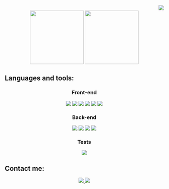 <img align="right" src="https://readme-typing-svg.herokuapp.com/?font=Poppins&size=34&color=4db5ff&width=1109&height=113&lines=%7B+Hello!+How+are+you?+My+name+is+Samuel%20=)%EF%B8%8F+%7D;%7B+Welcome+to+my+profile+%7D;%7B+Take+a+look+at+my+portfolio%20%E2%9D%A4%EF%B8%8F%EF%B8%8F+%7D">
<br/>
<div align="center">
  <img height="170em" src="https://github-readme-stats.vercel.app/api?username=samuelsfeir&title_color=4db5ff&icon_color=4db5ff&text_color=fff&bg_color=1f1f38&border_color=4db5ff&show_icons=true"/>
<img height="170em" src="https://github-readme-stats.vercel.app/api/top-langs/?username=samuelsfeir&layout=compact&langs_count=7&title_color=4db5ff&icon_color=4db5ff&text_color=fff&bg_color=1f1f38&border_color=4db5ff&show_icons=true"/>
</div>

## Languages ​​and tools:
  <div align="center">
    <h3>Front-end</h3>
    <img src="https://img.shields.io/badge/javascript-%23323330.svg?style=for-the-badge&logo=javascript&logoColor=%23F7DF1E"/>
    <img src="https://img.shields.io/badge/typescript-%23007ACC.svg?style=for-the-badge&logo=typescript&logoColor=white"/>
    <img src="https://img.shields.io/badge/css3-%231572B6.svg?style=for-the-badge&logo=css3&logoColor=white"/>
    <img src="https://img.shields.io/badge/html5-%23E34F26.svg?style=for-the-badge&logo=html5&logoColor=white"/>
    <img src="https://img.shields.io/badge/git-%23F05033.svg?style=for-the-badge&logo=git&logoColor=white"/>
    <img src="https://img.shields.io/badge/react-%2320232a.svg?style=for-the-badge&logo=react&logoColor=%2361DAFB"/>
    <h3>Back-end</h3>
    <img src="https://img.shields.io/badge/python-3670A0?style=for-the-badge&logo=python&logoColor=ffdd54"/> 
    <img src="https://img.shields.io/badge/express.js-%23404d59.svg?style=for-the-badge&logo=express&logoColor=%2361DAFB"/>
    <img src="https://img.shields.io/badge/node.js-6DA55F?style=for-the-badge&logo=node.js&logoColor=white"/>
    <img src="https://img.shields.io/badge/MongoDB-%234ea94b.svg?style=for-the-badge&logo=mongodb&logoColor=white"/>
    <h3>Tests</h3>
    <img src="https://img.shields.io/badge/-jest-%23C21325?style=for-the-badge&logo=jest&logoColor=white"/>
    
  </div>
</body>

## Contact me:
  <div align="center">
    <a href="https://www.linkedin.com/in/samuel-sfeir-434152278/">
      <img src="https://img.shields.io/badge/linkedin-%230077B5.svg?style=for-the-badge&logo=linkedin&logoColor=white" />
    </a>
    <a href="mailto:samuel1808@hotmail.com">
      <img src="https://img.shields.io/badge/Microsoft_Outlook-0078D4?style=for-the-badge&logo=microsoft-outlook&logoColor=white" />
    </a>
  </div>
